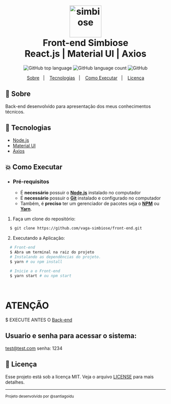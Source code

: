 <h1 align="center">
    <img alt="simbiose" src="https://media-exp1.licdn.com/dms/image/C4D0BAQE-3EnKDVW-_w/company-logo_200_200/0/1580782652276?e=1674691200&v=beta&t=lLt9OzTkVHDurhBQMx6aLmOawxM90xqvRFMEq-ksL0g" height="100px" />
    <br>Front-end Simbiose<br/>
    React.js | Material UI | Axios
</h1>

<p align="center">
  <img alt="GitHub top language" src="https://img.shields.io/github/languages/top/vaga-simbiose/back-end?style=flat-square">
  <img alt="GitHub language count" src="https://img.shields.io/github/languages/count/vaga-simbiose/back-end?style=flat-square">
  <img alt="GitHub" src="https://img.shields.io/github/license/HigorSnt/proffy?style=flat-square"> 
</p>
<p align="center">
  <a href="#bookmark-sobre">Sobre</a>&nbsp;&nbsp;&nbsp;|&nbsp;&nbsp;&nbsp;
  <a href="#rocket-tecnologias">Tecnologias</a>&nbsp;&nbsp;&nbsp;|&nbsp;&nbsp;&nbsp;
  <a href="#boom-como-executar">Como Executar</a>&nbsp;&nbsp;&nbsp;|&nbsp;&nbsp;&nbsp;
  <a href="#memo-licença">Licença</a>
</p>

## :bookmark: Sobre

Back-end desenvolvido para apresentação dos meus conhecimentos técnicos.
  

## :rocket: Tecnologias

-  [Node.js](https://nodejs.org/en/)
-  [Material UI](https://mui.com/pt/)
-  [Axios](https://www.npmjs.com/package/axios)

## :boom: Como Executar

- ### **Pré-requisitos**

  - É **necessário** possuir o **[Node.js](https://nodejs.org/en/)** instalado no computador
  - É **necessário** possuir o **[Git](https://git-scm.com/)** instalado e configurado no computador
  - Também, é **preciso** ter um gerenciador de pacotes seja o **[NPM](https://www.npmjs.com/)** ou **[Yarn](https://yarnpkg.com/)**.

1. Faça um clone do repositório:

```sh
  $ git clone https://github.com/vaga-simbiose/front-end.git
```

2. Executando a Aplicação:

```sh
  # Front-end
  $ Abra um terminal na raiz do projeto
  # Instalando as dependências do projeto.
  $ yarn # ou npm install

  # Inicie a o Front-end
  $ yarn start # ou npm start
  
  
```

# ATENÇÃO
  $ EXECUTE ANTES O [Back-end](https://github.com/vaga-simbiose/back-end.git)
 ## Usuario e senha para acessar o sistema:
 test@test.com
 senha: 1234

## :memo: Licença

Esse projeto está sob a licença MIT. Veja o arquivo [LICENSE](LICENSE.md) para mais detalhes.

---
<sup>Projeto desenvolvido por @santiagoidu </sup>
